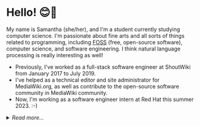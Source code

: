 # Hello! 😊👋

My name is Samantha (she/her), and I'm a student currently studying computer science. I'm passionate about fine arts and all sorts of things related to programming, including [FOSS](https://en.wikipedia.org/wiki/Free_and_open-source_software) (free, open-source software), computer science, and software engineering. I think natural language processing is really interesting as well!

 - Previously, I've worked as a full-stack software engineer at ShoutWiki from January 2017 to July 2019.
 - I've helped as a technical editor and site administrator for MediaWiki.org, as well as contribute to the open-source software community in MediaWiki community.
 - Now, I'm working as a software engineer intern at Red Hat this summer 2023. :-)

<details>
 <summary><em>Read more…</em></summary>


## Software
> **Note**:
> Unless otherwise specified, I release all my software under the MIT license.
> - For software written in Rust, they're available under the dual Apache 2.0 & MIT license ([for compatibility](https://internals.rust-lang.org/t/rationale-of-apache-dual-licensing/8952/2)).
> - For MediaWiki extensions I create, they're available under the MIT license.
> - For MediaWiki extensions I contribute to, they're *generally* available under GNU General Public License v2.0 or later (per general guidelines of the MediaWiki community).

### Hackathons
 - [**HackSMU 2022**](https://github.com/neoncitylights/hacksmu-2022) (3rd Place Winner): Collaborated with [@hotchelle](https://github.com/hotchelle), [@notalfredo](https://github.com/notalfredo), and [@froggie4321](https://github.com/froggie4321) to create a cross-platform application (web and mobile) encouraging sustainability. 
 - [**HackUTA 2022**](https://github.com/neoncitylights/hackuta-2022) (4th Place Winner): Collaborated with [@chandrasd](https://github.com/chandrasd), [@hoaihdinh](https://github.com/hoaihdinh), and [@JaneIRL](https://github.com/JaneIRL) to create Datageddon, a dataset engine for machine learning engineers, researchers, and students.  and @neoncitylights. 
 - [**HackUTD 2022**](https://github.com/neoncitylights/hackutd-2022): Created Chromesthesia with [@JaneIRL](https://github.com/JaneIRL), [@notalfredo](https://github.com/notalfredo), and [@Gabe-GH](https://github.com/Gabe-GH), a web application that allows people to experience music with real-time audio-visuals.
 
### NPM (JS/TS) libraries
  - [`@neoncitylights/cli-help-parser`](https://github.com/neoncitylights/cli-help-parser): Tool to parse a CLI's help manual into a machine-readable AST for Fig
  - [`@neoncitylights/html-walker`](https://github.com/neoncitylights/ts-html-walker): TypeScript library to make walking through the DOM easier.
  - [`@neoncitylights/set-theory`](https://github.com/neoncitylights/ts-set-theory): Mathematical TS library for working with set theory 
  - [`@neoncitylights/scale`](https://github.com/neoncitylights/ts-scale): Mathematical TS library for working with scales, progressions, and series.
  - [`@neoncitylights/typed-css-utils`](https://github.com/neoncitylights/typed-css-utils): Improved TypeScript support for CSS and relevant APIs.
  - [`@neoncitylights/typed-http`](https://github.com/neoncitylights/typed-http): A TypeScript package that provides strongly typed HTTP header names. Supports the Fetch API, XmlHttpRequest, and the Node.js HTTP module with zero-runtime overhead. 
  - [`@neoncitylights/whatwg-infra`](https://github.com/neoncitylights/ts-whatwg-infra): TypeScript package implementing various Unicode-related algorithms from the WHATWG Infra Standard.

### Composer (PHP) libraries
  - [`neoncitylights/data-url`](https://github.com/neoncitylights/php-data-url): Library to parse data URLs, compliant to RFC 2397.
  - [`neoncitylights/media-type`](https://github.com/neoncitylights/php-media-type): Library to parse media types, compliant to WHATWG Mime Sniffing Standard and RFC 2045.
  - [`neoncitylights/mediawiki-docs`](https://github.com/neoncitylights/php-mediawiki-docs): Static analyis tool to generate documentation for MediaWiki symbols (currently supports hook listeners).

### Nuget (C#) libraries
  - [ContextualTime](https://github.com/neoncitylights/ContextualTime): NLP library in C# for understanding phrases related to date and time 
  - [GeoTime](https://github.com/neoncitylights/GeoTime): lightweight C# library for querying info of abbreviated timezones

### MediaWiki extensions and skins
> **Note**: The following software listed are ones I've contributed to, unless explicitly noted as created.
  - [StructuredNavigation](https://github.com/wikimedia/mediawiki-extensions-StructuredNavigation) (created): A MediaWiki extension that allows creating machine-readable navigation templates.
  - [Refreshed](https://www.mediawiki.org/wiki/Skin:Refreshed) (co-authored): Worked together with 9 other developers to create a clean, modern skin (originally created for Brickimedia)
  - [Cavendish](https://www.mediawiki.org/wiki/Skin:Cavendish): A port of a MediaWiki skin originally used by wiki.mozilla.org. Worked together with 2 other engineers to bring MediaWiki 1.35+ support.
  - [WebPlatform](https://www.mediawiki.org/wiki/Skin:WebPlatform): A port of a MediaWiki skin originally used by the discontinued WebPlatform.org project
  - [RegexBlock](https://github.com/wikimedia/mediawiki-extensions-RegexBlock): Adds a UI for blocking, viewing and unblocking user names and IP addresses using regular expressions
  - [SpamRegex](https://www.mediawiki.org/wiki/Extension:SpamRegex): Adds a UI for filtering unwanted content. Allows disabling from page content, edit summaries, and/or page move summaries
</details>
